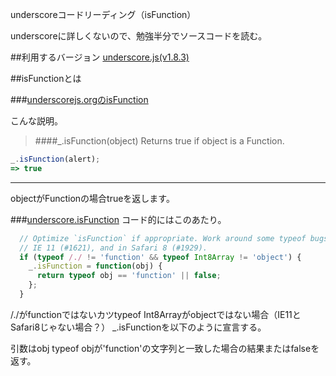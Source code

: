 underscoreコードリーディング（isFunction）

underscoreに詳しくないので、勉強半分でソースコードを読む。



##利用するバージョン
[underscore.js(v1.8.3)](https://github.com/jashkenas/underscore/tree/1.8.3)


##isFunctionとは


###[underscorejs.orgのisFunction](http://underscorejs.org/#isFunction)

こんな説明。
>####_.isFunction(object) 
Returns true if object is a Function.

```javascript
_.isFunction(alert);
=> true

```

------------- 
objectがFunctionの場合trueを返します。

###[underscore.isFunction](https://github.com/jashkenas/underscore/blob/1.8.3/underscore.js#L1232)
コード的にはこのあたり。

```javascript
  // Optimize `isFunction` if appropriate. Work around some typeof bugs in old v8,
  // IE 11 (#1621), and in Safari 8 (#1929).
  if (typeof /./ != 'function' && typeof Int8Array != 'object') {
    _.isFunction = function(obj) {
      return typeof obj == 'function' || false;
    };
  }
```
/./がfunctionではないカツtypeof Int8Arrayがobjectではない場合（IE11とSafari8じゃない場合？）
_.isFunctionを以下のように宣言する。

引数はobj
typeof objが'function'の文字列と一致した場合の結果またはfalseを返す。
